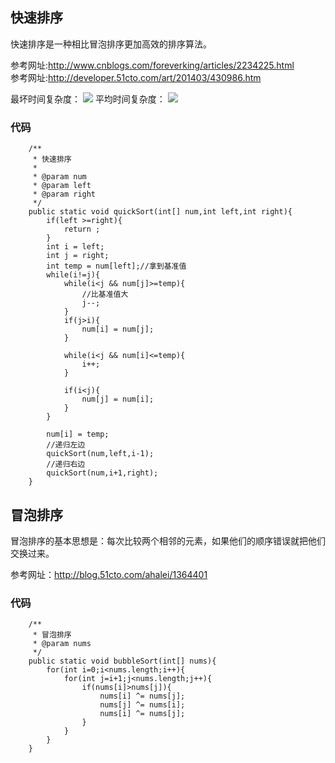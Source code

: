 
## 快速排序

快速排序是一种相比冒泡排序更加高效的排序算法。

参考网址:http://www.cnblogs.com/foreverking/articles/2234225.html  
参考网址:http://developer.51cto.com/art/201403/430986.htm

最坏时间复杂度：
![](https://swapp-images.oss-cn-hangzhou.aliyuncs.com/user-head-img/20170703/20e7e87118de73aa6ccc37e291aaccb1.png)
平均时间复杂度：
![](https://swapp-images.oss-cn-hangzhou.aliyuncs.com/user-head-img/20170703/20e7e87118de73aa6ccc37e291aaccb2.png)

### 代码
```
    /**
     * 快速排序
     *
     * @param num
     * @param left
     * @param right
     */
    public static void quickSort(int[] num,int left,int right){
        if(left >=right){
            return ;
        }
        int i = left;
        int j = right;
        int temp = num[left];//拿到基准值
        while(i!=j){
            while(i<j && num[j]>=temp){
                //比基准值大
                j--;
            }
            if(j>i){
                num[i] = num[j];
            }

            while(i<j && num[i]<=temp){
                i++;
            }

            if(i<j){
                num[j] = num[i];
            }
        }

        num[i] = temp;
        //递归左边
        quickSort(num,left,i-1);
        //递归右边
        quickSort(num,i+1,right);
    }
```

## 冒泡排序

冒泡排序的基本思想是：每次比较两个相邻的元素，如果他们的顺序错误就把他们交换过来。

参考网址：http://blog.51cto.com/ahalei/1364401

### 代码
```
    /**
     * 冒泡排序
     * @param nums
     */
    public static void bubbleSort(int[] nums){
        for(int i=0;i<nums.length;i++){
            for(int j=i+1;j<nums.length;j++){
                if(nums[i]>nums[j]){
                    nums[i] ^= nums[j];
                    nums[j] ^= nums[i];
                    nums[i] ^= nums[j];
                }
            }
        }
    }
```

